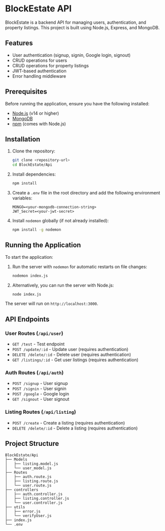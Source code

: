 # BlockEstate API

BlockEstate is a backend API for managing users, authentication, and property listings. This project is built using Node.js, Express, and MongoDB.

## Features

- User authentication (signup, signin, Google login, signout)
- CRUD operations for users
- CRUD operations for property listings
- JWT-based authentication
- Error handling middleware

## Prerequisites

Before running the application, ensure you have the following installed:

- [Node.js](https://nodejs.org/) (v14 or higher)
- [MongoDB](https://www.mongodb.com/)
- [npm](https://www.npmjs.com/) (comes with Node.js)

## Installation

1. Clone the repository:

   ```bash
   git clone <repository-url>
   cd BlockEstate/Api
   ```

2. Install dependencies:

   ```bash
   npm install
   ```

3. Create a `.env` file in the root directory and add the following environment variables:

   ```env
   MONGO=<your-mongodb-connection-string>
   JWT_Secret=<your-jwt-secret>
   ```

4. Install `nodemon` globally (if not already installed):

   ```bash
   npm install -g nodemon
   ```

## Running the Application

To start the application:

1. Run the server with `nodemon` for automatic restarts on file changes:

   ```bash
   nodemon index.js
   ```

2. Alternatively, you can run the server with Node.js:

   ```bash
   node index.js
   ```

The server will run on `http://localhost:3000`.

## API Endpoints

### User Routes (`/api/user`)
- `GET /test` - Test endpoint
- `POST /update/:id` - Update user (requires authentication)
- `DELETE /delete/:id` - Delete user (requires authentication)
- `GET /listings/:id` - Get user listings (requires authentication)

### Auth Routes (`/api/auth`)
- `POST /signup` - User signup
- `POST /signin` - User signin
- `POST /google` - Google login
- `GET /signout` - User signout

### Listing Routes (`/api/listing`)
- `POST /create` - Create a listing (requires authentication)
- `DELETE /delete/:id` - Delete a listing (requires authentication)

## Project Structure

```
BlockEstate/Api
├── Models
│   ├── listing.model.js
│   └── user_model.js
├── Routes
│   ├── auth.route.js
│   ├── listing.route.js
│   └── user.route.js
├── controllers
│   ├── auth.controller.js
│   ├── listing.controller.js
│   └── user.controller.js
├── utils
│   ├── error.js
│   └── verifyUser.js
├── index.js
└── .env
```
